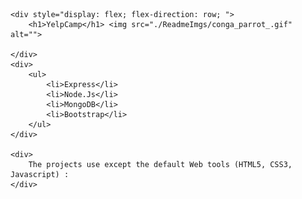     <div style="display: flex; flex-direction: row; ">
        <h1>YelpCamp</h1> <img src="./ReadmeImgs/conga_parrot_.gif" alt="">

    </div>
    <div>
        <ul>
            <li>Express</li>
            <li>Node.Js</li>
            <li>MongoDB</li>
            <li>Bootstrap</li>
        </ul>
    </div>

    <div>
        The projects use except the default Web tools (HTML5, CSS3, Javascript) :
    </div>